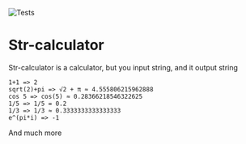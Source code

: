 ![Tests](https://github.com/Sky-NiniKo/str-calculator/actions/workflows/tests.yml/badge.svg)
# Str-calculator
Str-calculator is a calculator, but you input string, and it output string
```
1+1 => 2
sqrt(2)+pi => √2 + π ≈ 4.555806215962888
cos 5 => cos(5) ≈ 0.28366218546322625
1/5 => 1/5 = 0.2
1/3 => 1/3 ≈ 0.3333333333333333
e^(pi*i) => -1
```
And much more
